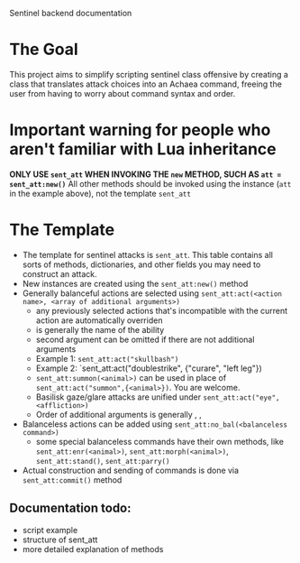 Sentinel backend documentation

# The Goal
This project aims to simplify scripting sentinel class offensive by creating a class that translates attack choices into an Achaea command, freeing the user from having to worry about command syntax and order.

# Important warning for people who aren't familiar with Lua inheritance
**ONLY USE `sent_att` WHEN INVOKING THE `new` METHOD, SUCH AS `att = sent_att:new()`**
All other methods should be invoked using the instance (`att` in the example above), not the template `sent_att`

# The Template
- The template for sentinel attacks is `sent_att`. This table contains all sorts of methods, dictionaries, and other fields you may need to construct an attack.
- New instances are created using the `sent_att:new()` method
- Generally balanceful actions are selected using `sent_att:act(<action name>, <array of additional arguments>)`
	- any previously selected actions that's incompatible with the current action are automatically overriden
	- <action name> is generally the name of the ability
	- second argument can be omitted if there are not additional arguments
	- Example 1: `sent_att:act("skullbash")`
	- Example 2: `sent_att:act("doublestrike", {"curare", "left leg"})
	- `sent_att:summon(<animal>)` can be used in place of `sent_att:act("summon",{<animal>})`. You are welcome.
	- Basilisk gaze/glare attacks are unified under `sent_att:act("eye",<affliction>)`
	- Order of additional arguments is generally <direction>, <venom>, <limb>
- Balanceless actions can be added using `sent_att:no_bal(<balanceless command>)`
	- some special balanceless commands have their own methods, like `sent_att:enr(<animal>)`, `sent_att:morph(<animal>)`, `sent_att:stand()`, `sent_att:parry()`
- Actual construction and sending of commands is done via `sent_att:commit()` method


## Documentation todo:
- script example
- structure of sent_att
- more detailed explanation of methods
